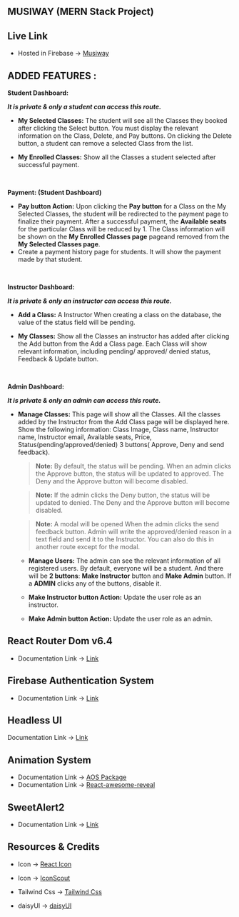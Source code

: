 ## MUSIWAY (MERN Stack Project)

## Live Link

- Hosted in Firebase -> [Musiway](https://musiway-school.web.app/)

## ADDED FEATURES :

<!-- Student Dashboard: -->

**Student Dashboard:**

**_It is private & only a student can access this route._**

- **My Selected Classes:** The student will see all the Classes they booked after clicking the Select button. You must display the relevant information on the Class, Delete, and Pay buttons. On clicking the Delete button, a student can remove a selected Class from the list.

- **My Enrolled Classes:** Show all the Classes a student selected after successful payment.

  <br/>

**Payment: (Student Dashboard)**

- **Pay button Action:** Upon clicking the **Pay button** for a Class on the My Selected Classes, the student will be redirected to the payment page to finalize their payment. After a successful payment, the **Available seats** for the particular Class will be reduced by 1. The Class information will be shown on the **My Enrolled Classes page** pageand removed from the **My Selected Classes page**.
- Create a payment history page for students. It will show the payment made by that student.

<br/>
<!-- Instructor Dashboard -->

**Instructor Dashboard:**

**_It is private & only an instructor can access this route._**

- **Add a Class:** A Instructor When creating a class on the database, the value of the status field will be pending.

- **My Classes:** Show all the Classes an instructor has added after clicking the Add button from the Add a Class page. Each Class will show relevant information, including pending/ approved/ denied status, Feedback & Update button.

<br/>
<!-- Admin Dashboard: -->

**Admin Dashboard:**

**_It is private & only an admin can access this route._**

- **Manage Classes:** This page will show all the Classes. All the classes added by the Instructor from the Add Class page will be displayed here. Show the following information: Class Image, Class name, Instructor name, Instructor email, Available seats, Price, Status(pending/approved/denied) 3 buttons( Approve, Deny and send feedback).

  > **Note:** By default, the status will be pending. When an admin clicks the Approve button, the status will be updated to approved. The Deny and the Approve button will become disabled.

  > **Note:** If the admin clicks the Deny button, the status will be updated to denied. The Deny and the Approve button will become disabled.

  > **Note:** A modal will be opened When the admin clicks the send feedback button. Admin will write the approved/denied reason in a text field and send it to the Instructor. You can also do this in another route except for the modal.
  > </br>

  - **Manage Users:** The admin can see the relevant information of all registered users. By default, everyone will be a student. And there will be **2 buttons**: **Make Instructor** button and **Make Admin** button. If a **ADMIN** clicks any of the buttons, disable it.

  - **Make Instructor button Action:** Update the user role as an instructor.

  - **Make Admin button Action:** Update the user role as an admin.
    </br>

## React Router Dom v6.4

- Documentation Link -> [Link](https://reactrouter.com/en/main)

## Firebase Authentication System

- Documentation Link -> [Link](https://firebase.google.com/docs/auth?authuser=0&hl=en)

## Headless UI

Documentation Link -> [Link](https://headlessui.com/)

## Animation System

- Documentation Link -> [ AOS Package ](https://michalsnik.github.io/aos/)
- Documentation Link -> [ React-awesome-reveal](https://react-awesome-reveal.morello.dev/)

## SweetAlert2

- Documentation Link -> [Link](https://sweetalert2.github.io/#examples)

## Resources & Credits

- Icon -> [React Icon](https://react-icons.github.io/react-icons/)
- Icon -> [IconScout ](https://iconscout.com/)

- Tailwind Css -> [Tailwind Css](https://tailwindcss.com/)
- daisyUI -> [daisyUI](https://daisyui.com/)
